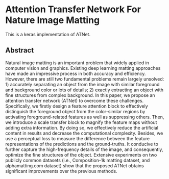 # Attention Transfer Network For Nature Image Matting 
This is a keras implementation of ATNet.

## Abstract
Natural image matting is an important problem that widely applied in computer vision and graphics. Existing deep learning matting approaches have made an impressive process in both accuracy and efficiency. However, there are still two fundamental problems remain largely unsolved: 1) accurately separating an object from the image with similar foreground and background color or lots of details; 2) exactly extracting an object with fine structures from complex background. In this paper, we propose an attention transfer network (ATNet) to overcome these challenges. Specifically, we firstly design a feature attention block to effectively distinguish the foreground object from the color-similar regions by activating foreground-related features as well as suppressing others. Then, we introduce a scale transfer block to magnify the feature maps without adding extra information. By doing so, we effectively reduce the artificial content in results and decrease the computational complexity. Besides, we use a perceptual loss to measure the difference between the feature representations of the predictions and the ground-truths. It conducive to further capture the high-frequency details of the image, and consequently, optimize the fine structures of the object. Extensive experiments on two publicly common datasets (i.e., Composition-1k matting dataset, and alphamatting.com dataset) show that the proposed ATNet obtains significant improvements over the previous methods.
